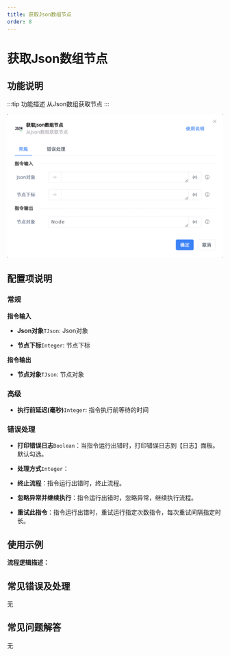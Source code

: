 ```yaml
---
title: 获取Json数组节点
order: 8
---
```


# 获取Json数组节点

## 功能说明

:::tip 功能描述
从Json数组获取节点
:::

![获取Json数组节点](../../../assets/获取Json数组节点_command.png)

## 配置项说明

### 常规

**指令输入**

- **Json对象**`TJson`: Json对象

- **节点下标**`Integer`: 节点下标


**指令输出**

- **节点对象**`TJson`: 节点对象

### 高级

- **执行前延迟(毫秒)**`Integer`: 指令执行前等待的时间

### 错误处理

- **打印错误日志**`Boolean`：当指令运行出错时，打印错误日志到【日志】面板。默认勾选。

- **处理方式**`Integer`：

 - **终止流程**：指令运行出错时，终止流程。

 - **忽略异常并继续执行**：指令运行出错时，忽略异常，继续执行流程。

 - **重试此指令**：指令运行出错时，重试运行指定次数指令，每次重试间隔指定时长。

## 使用示例

**流程逻辑描述：** 

## 常见错误及处理

无

## 常见问题解答

无

